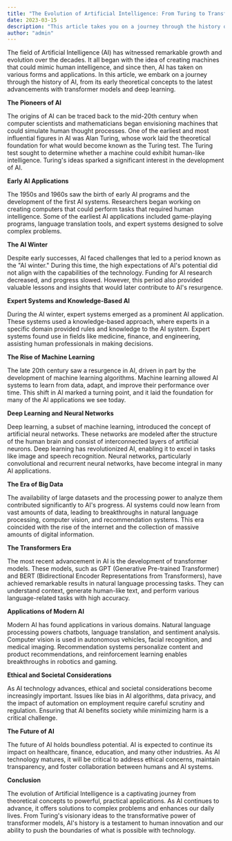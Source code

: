 ```yaml
---
title: "The Evolution of Artificial Intelligence: From Turing to Transformers"
date: 2023-03-15
description: "This article takes you on a journey through the history of artificial intelligence, from its early days to the latest advancements with transformer models."
author: "admin"
---
```


The field of Artificial Intelligence (AI) has witnessed remarkable growth and evolution over the decades. It all began with the idea of creating machines that could mimic human intelligence, and since then, AI has taken on various forms and applications. In this article, we embark on a journey through the history of AI, from its early theoretical concepts to the latest advancements with transformer models and deep learning.

**The Pioneers of AI**

The origins of AI can be traced back to the mid-20th century when computer scientists and mathematicians began envisioning machines that could simulate human thought processes. One of the earliest and most influential figures in AI was Alan Turing, whose work laid the theoretical foundation for what would become known as the Turing test. The Turing test sought to determine whether a machine could exhibit human-like intelligence. Turing's ideas sparked a significant interest in the development of AI.

**Early AI Applications**

The 1950s and 1960s saw the birth of early AI programs and the development of the first AI systems. Researchers began working on creating computers that could perform tasks that required human intelligence. Some of the earliest AI applications included game-playing programs, language translation tools, and expert systems designed to solve complex problems.

**The AI Winter**

Despite early successes, AI faced challenges that led to a period known as the "AI winter." During this time, the high expectations of AI's potential did not align with the capabilities of the technology. Funding for AI research decreased, and progress slowed. However, this period also provided valuable lessons and insights that would later contribute to AI's resurgence.

**Expert Systems and Knowledge-Based AI**

During the AI winter, expert systems emerged as a prominent AI application. These systems used a knowledge-based approach, where experts in a specific domain provided rules and knowledge to the AI system. Expert systems found use in fields like medicine, finance, and engineering, assisting human professionals in making decisions.

**The Rise of Machine Learning**

The late 20th century saw a resurgence in AI, driven in part by the development of machine learning algorithms. Machine learning allowed AI systems to learn from data, adapt, and improve their performance over time. This shift in AI marked a turning point, and it laid the foundation for many of the AI applications we see today.

**Deep Learning and Neural Networks**

Deep learning, a subset of machine learning, introduced the concept of artificial neural networks. These networks are modeled after the structure of the human brain and consist of interconnected layers of artificial neurons. Deep learning has revolutionized AI, enabling it to excel in tasks like image and speech recognition. Neural networks, particularly convolutional and recurrent neural networks, have become integral in many AI applications.

**The Era of Big Data**

The availability of large datasets and the processing power to analyze them contributed significantly to AI's progress. AI systems could now learn from vast amounts of data, leading to breakthroughs in natural language processing, computer vision, and recommendation systems. This era coincided with the rise of the internet and the collection of massive amounts of digital information.

**The Transformers Era**

The most recent advancement in AI is the development of transformer models. These models, such as GPT (Generative Pre-trained Transformer) and BERT (Bidirectional Encoder Representations from Transformers), have achieved remarkable results in natural language processing tasks. They can understand context, generate human-like text, and perform various language-related tasks with high accuracy.

**Applications of Modern AI**

Modern AI has found applications in various domains. Natural language processing powers chatbots, language translation, and sentiment analysis. Computer vision is used in autonomous vehicles, facial recognition, and medical imaging. Recommendation systems personalize content and product recommendations, and reinforcement learning enables breakthroughs in robotics and gaming.

**Ethical and Societal Considerations**

As AI technology advances, ethical and societal considerations become increasingly important. Issues like bias in AI algorithms, data privacy, and the impact of automation on employment require careful scrutiny and regulation. Ensuring that AI benefits society while minimizing harm is a critical challenge.

**The Future of AI**

The future of AI holds boundless potential. AI is expected to continue its impact on healthcare, finance, education, and many other industries. As AI technology matures, it will be critical to address ethical concerns, maintain transparency, and foster collaboration between humans and AI systems.

**Conclusion**

The evolution of Artificial Intelligence is a captivating journey from theoretical concepts to powerful, practical applications. As AI continues to advance, it offers solutions to complex problems and enhances our daily lives. From Turing's visionary ideas to the transformative power of transformer models, AI's history is a testament to human innovation and our ability to push the boundaries of what is possible with technology.
